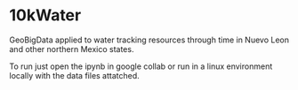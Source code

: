 # 10kWater
GeoBigData applied to water tracking resources through time in Nuevo Leon and other northern Mexico states. 

To run just open the ipynb in google collab or run in a linux environment locally with the data files attatched.